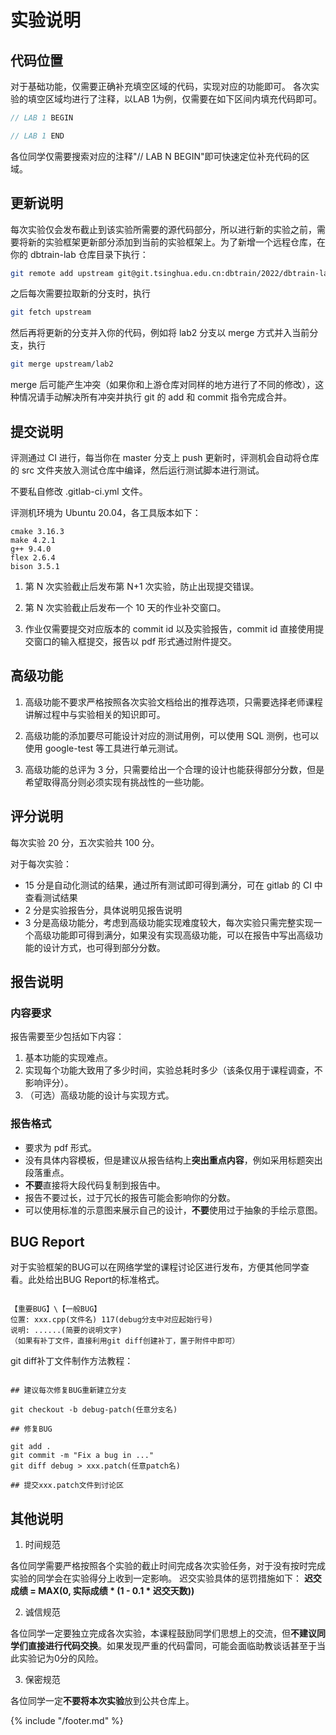 # 实验说明

## 代码位置

对于基础功能，仅需要正确补充填空区域的代码，实现对应的功能即可。
各次实验的填空区域均进行了注释，以LAB 1为例，仅需要在如下区间内填充代码即可。
```c++
// LAB 1 BEGIN

// LAB 1 END
```
各位同学仅需要搜索对应的注释"// LAB N BEGIN"即可快速定位补充代码的区域。

## 更新说明

每次实验仅会发布截止到该实验所需要的源代码部分，所以进行新的实验之前，需要将新的实验框架更新部分添加到当前的实验框架上。为了新增一个远程仓库，在你的 dbtrain-lab 仓库目录下执行：

```bash
git remote add upstream git@git.tsinghua.edu.cn:dbtrain/2022/dbtrain-lab-template.git
```

之后每次需要拉取新的分支时，执行

```bash
git fetch upstream
```

然后再将更新的分支并入你的代码，例如将 lab2 分支以 merge 方式并入当前分支，执行

```bash
git merge upstream/lab2
```

merge 后可能产生冲突（如果你和上游仓库对同样的地方进行了不同的修改），这种情况请手动解决所有冲突并执行 git 的 add 和 commit 指令完成合并。

## 提交说明

评测通过 CI 进行，每当你在 master 分支上 push 更新时，评测机会自动将仓库的 src 文件夹放入测试仓库中编译，然后运行测试脚本进行测试。

不要私自修改 .gitlab-ci.yml 文件。

评测机环境为 Ubuntu 20.04，各工具版本如下：

```
cmake 3.16.3
make 4.2.1
g++ 9.4.0
flex 2.6.4
bison 3.5.1
```

1. 第 N 次实验截止后发布第 N+1 次实验，防止出现提交错误。

2. 第 N 次实验截止后发布一个 10 天的作业补交窗口。

3. 作业仅需要提交对应版本的 commit id 以及实验报告，commit id 直接使用提交窗口的输入框提交，报告以 pdf 形式通过附件提交。

## 高级功能

1. 高级功能不要求严格按照各次实验文档给出的推荐选项，只需要选择老师课程讲解过程中与实验相关的知识即可。

2. 高级功能的添加要尽可能设计对应的测试用例，可以使用 SQL 测例，也可以使用 google-test 等工具进行单元测试。

3. 高级功能的总评为 3 分，只需要给出一个合理的设计也能获得部分分数，但是希望取得高分则必须实现有挑战性的一些功能。

## 评分说明

每次实验 20 分，五次实验共 100 分。

对于每次实验：

- 15 分是自动化测试的结果，通过所有测试即可得到满分，可在 gitlab 的 CI 中查看测试结果
- 2 分是实验报告分，具体说明见报告说明
- 3 分是高级功能分，考虑到高级功能实现难度较大，每次实验只需完整实现一个高级功能即可得到满分，如果没有实现高级功能，可以在报告中写出高级功能的设计方式，也可得到部分分数。

## 报告说明

### 内容要求
报告需要至少包括如下内容：
1. 基本功能的实现难点。
2. 实现每个功能大致用了多少时间，实验总耗时多少（该条仅用于课程调查，不影响评分）。
3. （可选）高级功能的设计与实现方式。

### 报告格式

- 要求为 pdf 形式。
- 没有具体内容模板，但是建议从报告结构上**突出重点内容**，例如采用标题突出段落重点。
- **不要**直接将大段代码复制到报告中。
- 报告不要过长，过于冗长的报告可能会影响你的分数。
- 可以使用标准的示意图来展示自己的设计，**不要**使用过于抽象的手绘示意图。

## BUG Report

对于实验框架的BUG可以在网络学堂的课程讨论区进行发布，方便其他同学查看。此处给出BUG Report的标准格式。
```

【重要BUG】\【一般BUG】
位置: xxx.cpp(文件名) 117(debug分支中对应起始行号)
说明: ......(简要的说明文字)
（如果有补丁文件，直接利用git diff创建补丁，置于附件中即可） 

```

git diff补丁文件制作方法教程：
```

## 建议每次修复BUG重新建立分支

git checkout -b debug-patch(任意分支名)

## 修复BUG

git add .
git commit -m "Fix a bug in ..."
git diff debug > xxx.patch(任意patch名)

## 提交xxx.patch文件到讨论区

```

## 其他说明

1. 时间规范

各位同学需要严格按照各个实验的截止时间完成各次实验任务，对于没有按时完成实验的同学会在实验得分上收到一定影响。
迟交实验具体的惩罚措施如下：
**迟交成绩 = MAX(0, 实际成绩 * (1 - 0.1 \* 迟交天数))**

2. 诚信规范

各位同学一定要独立完成各次实验，本课程鼓励同学们思想上的交流，但**不建议同学们直接进行代码交换**。如果发现严重的代码雷同，可能会面临助教谈话甚至于当此实验记为0分的风险。

3. 保密规范

各位同学一定**不要将本次实验**放到公共仓库上。

{% include "/footer.md" %}
